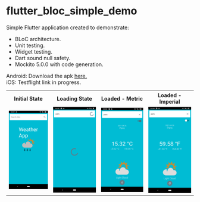 # flutter_bloc_simple_demo

Simple Flutter application created to demonstrate:

- BLoC architecture.
- Unit testing.
- Widget testing.
- Dart sound null safety.
- Mockito 5.0.0 with code generation.

Android: Download the apk [here.](https://drive.google.com/file/d/1rQnr9ifkLYNjNkVWYUsS5-CHoiS0boTT/view?usp=sharing)</br>
iOS: Testflight link in progress.

 <table style="width:100%">
  <tr>
    <th>Initial State</th>
    <th>Loading State</th>
    <th>Loaded - Metric</th>
    <th>Loaded - Imperial</th>
  </tr>
  <tr>
    <td> <img src="screenshots/screenshot1.png", width="200"> </td>
    <td> <img src="screenshots/screenshot2.png", width="200"> </td>
    <td> <img src="screenshots/screenshot4.png", width="200"> </td>
    <td> <img src="screenshots/screenshot3.png", width="200"> </td>
  </tr>
</table> 
